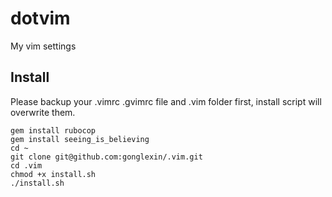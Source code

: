 # dotvim

My vim settings

## Install

Please backup your .vimrc .gvimrc file and .vim folder first, install script will overwrite them.

```
gem install rubocop
gem install seeing_is_believing
cd ~
git clone git@github.com:gonglexin/.vim.git
cd .vim
chmod +x install.sh
./install.sh
```
